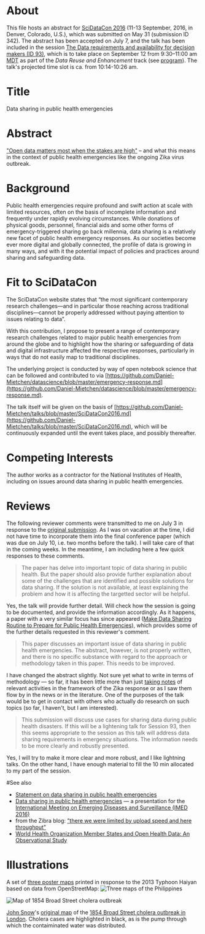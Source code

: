 # About
This file hosts an abstract for [SciDataCon 2016](http://www.scidatacon.org/2016/) (11-13 September, 2016, in Denver, Colorado, U.S.), which was submitted on May 31 (submission ID 342). The abstract has been accepted on July 7, and the talk has been included in the session [The Data requirements and availability for decision makers (ID 93)](http://www.scidatacon.org/2016/sessions/), which is to take place on September 12 from 9:30–11:00 am [MDT](https://www.timeanddate.com/time/zones/mdt) as part of the *Data Reuse and Enhancement* track (see [program](http://www.scidatacon.org/2016/programme/)). The talk's projected time slot is ca. from 10:14-10:26 am.

# Title 
Data sharing in public health emergencies
 
# Abstract
["Open data matters most when the stakes are high"](https://medium.com/@WhiteHouse/ten-years-after-katrina-new-orleans-recovery-and-what-data-had-to-do-with-it-3df0bb2467e9#.6fhghgjqe) – and what this means in the context of public health emergencies like the ongoing Zika virus outbreak.

# Background
Public health emergencies require profound and swift action at scale with limited resources, often on the basis of incomplete information and frequently under rapidly evolving circumstances. While donations of physical goods, personnel, financial aids and some other forms of emergency-triggered sharing go back millennia, data sharing is a relatively new facet of public health emergency responses. As our societies become ever more digital and globally connected, the profile of data is growing in many ways, and with it the potential impact of policies and practices around sharing and safeguarding data. 

# Fit to SciDataCon
The SciDataCon website states that “the most significant contemporary research challenges—and in particular those reaching across traditional disciplines—cannot be properly addressed without paying attention to issues relating to data”. 

With this contribution, I propose to present a range of contemporary research challenges related to major public health emergencies from around the globe and to highlight how the sharing or safeguarding of data and digital infrastructure affected the respective responses, particularly in ways that do not easily map to traditional disciplines.

The underlying project is conducted by way of open notebook science that can be followed and contributed to via [https://github.com/Daniel-Mietchen/datascience/blob/master/emergency-response.md](https://github.com/Daniel-Mietchen/datascience/blob/master/emergency-response.md).

The talk itself will be given on the basis of [https://github.com/Daniel-Mietchen/talks/blob/master/SciDataCon2016.md](https://github.com/Daniel-Mietchen/talks/blob/master/SciDataCon2016.md), which will be continuously expanded until the event takes place, and possibly thereafter.

# Competing Interests
The author works as a contractor for the National Institutes of Health, including on issues around data sharing in public health emergencies.

# Reviews
The following reviewer comments were transmitted to me on July 3 in response to the [original submission](https://github.com/Daniel-Mietchen/talks/commit/79eedae0a112eefeba5e15ef941d79b48ea852cb). As I was on vacation at the time, I did not have time to incorporate them into the final conference paper (which was due on July 10, i.e. two months before the talk). I will take care of that in the coming weeks. In the meantime, I am including here a few quick responses to these comments.
> The paper has delve into important topic of data sharing in public health. But the paper should also provide further explanation about some of the challenges that are identified and possible solutions for data sharing. If the solution is not available, at least explaining the problem and how it is affecting the targetted sector will be helpful.

Yes, the talk will provide further detail. Will check how the session is going to be documented, and provide the information accordingly. As it happens, a paper with a very similar focus has since appeared ([Make Data Sharing Routine to Prepare for Public Health Emergencies](http://dx.doi.org/10.1371/journal.pmed.1002109)), which provides some of the further details requested in this reviewer's comment.

> This paper discusses an important issue of data sharing in public health emergencies. The abstract, however, is not properly written, and there is no specific substance with regard to the approach or methodology taken in this paper.  This needs to be improved.

I have changed the abstract slightly. Not sure yet what to write in terms of methodology &mdash; so far, it has been little more than just [taking notes](https://github.com/Daniel-Mietchen/datascience/blob/master/emergency-response.md) of relevant activities in the framework of the Zika response or as I saw them flow by in the news or in the literature. One of the purposes of the talk would be to get in contact with others who actually do research on such topics (so far, I haven't, but I am interested).

> This submission will discuss use cases for sharing data during public health disasters. If this will be a lightening talk for Session 93, then this seems appropriate to the session as this talk will address data sharing requirements in emergency situations. The information needs to be more clearly and robustly presented.

Yes, I will try to make it more clear and more robust, and I like lightning talks. On the other hand, I have enough material to fill the 10 min allocated to my part of the session.

#See also

* [Statement on data sharing in public health emergencies](https://wellcome.ac.uk/what-we-do/our-work/statement-data-sharing-public-health-emergencies)
* [Data sharing in public health emergencies](https://github.com/Daniel-Mietchen/talks/blob/master/IMED-2016.md) &mdash; a presentation for the [International Meeting on Emerging Diseases and Surveillance (IMED 2016)](http://imed.isid.org/)
* from the Zibra blog: ["there we were limited by upload speed and here throughput"](http://www.zibraproject.org/blog/a-new-method-for-whole-zika-virus-sequencing/)
* [World Health Organization Member States and Open Health Data: An Observational Study](https://doi.org/10.2427/11950)

# Illustrations
A set of [three poster maps](http://wiki.openstreetmap.org/wiki/File:Three_large_poster_maps_of_Tacloban,_Guiuan_and_Ormoc.jpg) printed in response to the 2013 Typhoon Haiyan based on data from OpenStreetMap:
![Three maps of the Philippines](http://wiki.openstreetmap.org/w/images/d/db/Three_large_poster_maps_of_Tacloban%2C_Guiuan_and_Ormoc.jpg)

![Map of 1854 Broad Street cholera outbreak](https://upload.wikimedia.org/wikipedia/commons/2/27/Snow-cholera-map-1.jpg)

[John Snow](https://en.wikipedia.org/wiki/John_Snow)'s [original map](https://commons.wikimedia.org/wiki/File:Snow-cholera-map-1.jpg) of the [1854 Broad Street cholera outbreak in London](https://en.wikipedia.org/wiki/1854_Broad_Street_cholera_outbreak). Cholera cases are highlighted in black, as is the pump through which the contaiminated water was distributed.
